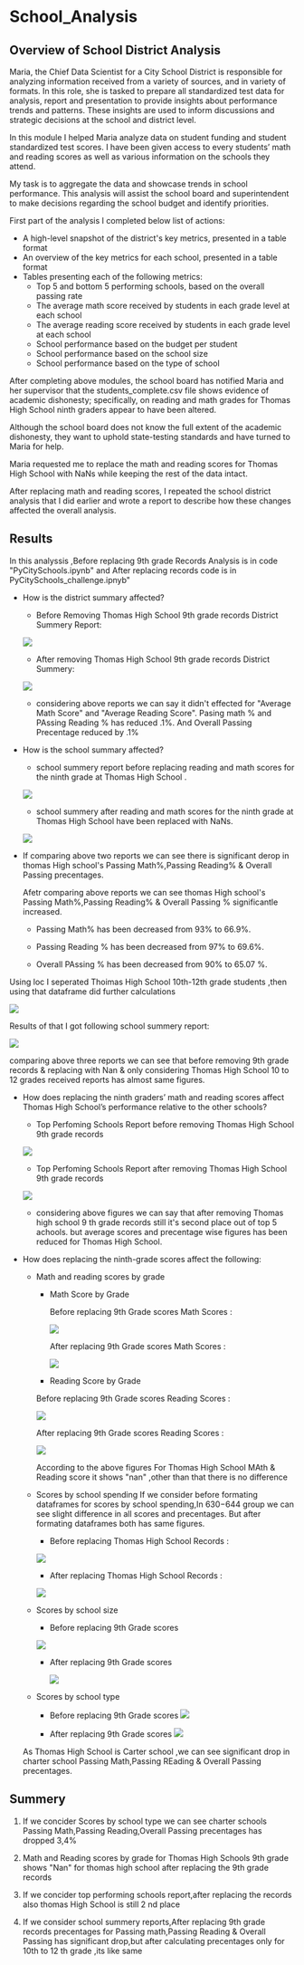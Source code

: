 # School_Analysis

## Overview of School District Analysis

Maria, the Chief Data Scientist for a City School District is responsible for analyzing information received from a variety of sources, and in variety of formats. In this role, she is tasked to prepare all standardized test data for analysis, report and presentation to provide insights about performance trends and patterns. These insights are used to inform discussions and strategic decisions at the school and district level.

In this module I helped Maria analyze data on student funding and student standardized test scores. I have been given access to every students’ math and reading scores as well as various information on the schools they attend.

My task is to aggregate the data and showcase trends in school performance. This analysis will assist the school board and superintendent to make decisions regarding the school budget and identify priorities.

First part of the analysis I completed below list of actions:
- A high-level snapshot of the district's key metrics, presented in a table format
- An overview of the key metrics for each school, presented in a table format
- Tables presenting each of the following metrics:
  - Top 5 and bottom 5 performing schools, based on the overall passing rate
  - The average math score received by students in each grade level at each school
  - The average reading score received by students in each grade level at each school
  - School performance based on the budget per student
  - School performance based on the school size 
  - School performance based on the type of school
 
After completing above modules, the school board has notified Maria and her supervisor that the students_complete.csv file shows evidence of academic dishonesty; specifically, on reading and math grades for Thomas High School ninth graders appear to have been altered. 

Although the school board does not know the full extent of the academic dishonesty, they want to uphold state-testing standards and have turned to Maria for help. 

Maria requested me to replace the math and reading scores for Thomas High School with NaNs while keeping the rest of the data intact. 

After replacing math and reading scores, I repeated the school district analysis that I did earlier and wrote a report to describe how these changes affected the overall analysis.

## Results
In this analyssis ,Before replacing 9th grade Records Analysis is in code "PyCitySchools.ipynb" and After replacing records code is in PyCitySchools_challenge.ipnyb"
- How is the district summary affected?

  - Before Removing Thomas High School 9th grade records District Summery Report:
 
   ![](Resources/District_summery.PNG)
   - After removing Thomas High School 9th grade records District Summery:
   
   ![](Resources/Repeated_District_summery.PNG)
   
   - considering above reports we can say it didn't effected for "Average Math Score" and "Average Reading Score". Pasing math % and PAssing Reading % has reduced .1%. And Overall Passing Precentage reduced by .1%

- How is the school summary affected?

  - school summery  report before replacing  reading and math scores for the ninth grade at Thomas High School .
  
  ![](Resources/HighstPerSchoolsbefRepeat.PNG)
  
  -  school summery  after reading and math scores for the ninth grade at Thomas High School have been replaced with NaNs.
 
  ![](Resources/PerSchoolSummerybefRepeating.PNG)
  
 - If comparing above two reports we can see there is significant derop in thomas High school's Passing Math%,Passing Reading% & Overall Passing precentages.
 
   Afetr comparing above reports we can see thomas High school's Passing Math%,Passing Reading% & Overall Passing % significantle increased.
   
   - Passing Math% has been decreased  from 93% to 66.9%.
   
   - Passing Reading % has been decreased from 97% to 69.6%.
   
   - Overall PAssing % has been decreased from 90% to 65.07 %.

 Using loc I seperated Thoimas High School  10th-12th grade students ,then using that dataframe did further calculations
 
 ![](Resources/THS10to12.PNG)
 
Results of that I got   following school summery report:

 ![](Resources/PerSchoolSummeryaftRepeating)
 
 comparing above three reports we can see that before removing 9th grade records & replacing with Nan & only considering Thomas High School 10 to 12 grades received reports has almost same figures.
 

 - How does replacing the ninth graders’ math and reading scores affect Thomas High School’s performance relative to the other schools?
 
    - Top Perfoming Schools Report before removing Thomas High School 9th grade records
   
   ![](Resources/HighstPerSchoolsbefRepeat.PNG)
   
    - Top Perfoming Schools Report after removing Thomas High School 9th grade records
   
    ![](Resources/HighstPerSchoolsaftRepeat.PNG)
   
   - considering above figures we can say that after removing Thomas high school 9 th grade records still it's second place out of top 5 achools.
but average scores and precentage wise figures has been reduced for Thomas High School.

- How does replacing the ninth-grade scores affect the following:  

  - Math and reading scores by grade
  
    - Math Score by Grade
    
      Before replacing 9th Grade scores Math Scores :
      
      ![](Resources/MathScorebyGradebefore.PNG)   
     
      After replacing 9th Grade scores Math Scores :
     
      ![](Resources/mathScorebyGradeafter.PNG)
    
    - Reading Score by Grade
    
     Before replacing 9th Grade scores Reading Scores :
    
     ![](Resources/ReadingScorebyGradebefore.PNG)
    
     After replacing 9th Grade scores Reading Scores :
    
    ![](Resources/ReadingScorebyGradeafter.PNG)
    
    According to the above figures For Thomas High School MAth & Reading  score it shows "nan" ,other than that there is no difference
     
  - Scores by school spending
   If we consider before formating dataframes for scores by school spending,In $630-$644 group we can see slight difference in all scores and precentages.
   But after formating dataframes both has same figures.
   
    - Before replacing Thomas High School Records : 
    
     ![](Resources/spendingsummerybefformat.PNG)
     
    - After replacing Thomas High School Records :
    
     ![](Resources/spendingsummeryafterformat.PNG)
 
  - Scores by school size
   
    - Before replacing 9th Grade scores
   
     ![](Resources/schoolSizeSummerybef.PNG)
     
    - After replacing 9th Grade scores

      ![](Resources/schoolSizeSummeryaft.PNG)
  
  - Scores by school type
  
    - Before replacing 9th Grade scores
    ![](Resources/BefSchooltype.PNG)
    
    - After replacing 9th Grade scores
   ![](Resources/AftSchooltype.PNG)

  As Thomas High School is Carter school ,we can see significant drop in charter school Passing Math,Passing REading & Overall Passing precentages.
  
## Summery
 1) If we concider Scores by school type we can see charter schools Passing Math,Passing Reading,Overall Passing precentages has dropped 3,4%
 
 2) Math and Reading scores by grade for Thomas High Schools 9th grade shows "Nan" for thomas high school after replacing the 9th grade records
 
 3) If we concider top performing schools report,after replacing the records also thomas High School is still  2 nd place 

 4) If we consider school summery reports,After replacing 9th grade records precentages for Passing math,Passing Reading & Overall Passing has significant drop,but after calculating precentages only for 10th to 12 th grade ,its like same
